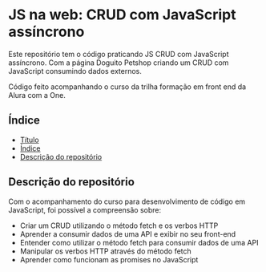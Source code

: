 # JS na web: CRUD com JavaScript assíncrono
 Este repositório tem o código praticando JS CRUD com JavaScript assíncrono. Com a página Doguito Petshop criando um CRUD com JavaScript consumindo dados externos.

  Código feito acompanhando o curso da trilha formação em front end da Alura com a One.

## Índice

* [Título](#js-na-web-crud-com-javascript-assincrono)
* [Índice](#índice)
* [Descrição do repositório](#Descrição-do-repositorio)

## Descrição do repositório
Com o acompanhamento do curso para desenvolvimento de código em JavaScript, foi possível a compreensão sobre:
- Criar um CRUD utilizando o método fetch e os verbos HTTP
- Aprender a consumir dados de uma API e exibir no seu front-end
- Entender como utilizar o método fetch para consumir dados de uma API
- Manipular os verbos HTTP através do método fetch
- Aprender como funcionam as promises no JavaScript
